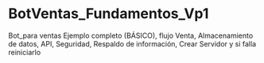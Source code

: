 # BotVentas_Fundamentos_Vp1
 Bot_para ventas Ejemplo completo (BÁSICO), flujo Venta, Almacenamiento de datos, API, Seguridad, Respaldo de información, Crear Servidor y si falla reiniciarlo

